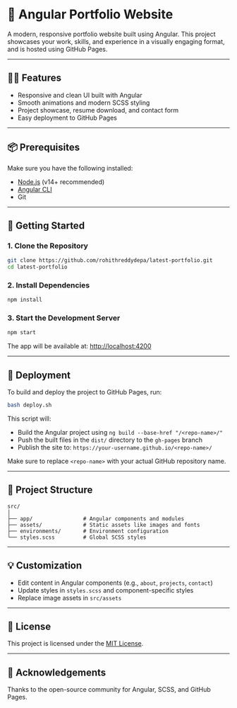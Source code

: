# 🚀 Angular Portfolio Website

A modern, responsive portfolio website built using Angular. This project showcases your work, skills, and experience in a visually engaging format, and is hosted using GitHub Pages.

---

## 🧑‍💻 Features

- Responsive and clean UI built with Angular
- Smooth animations and modern SCSS styling
- Project showcase, resume download, and contact form
- Easy deployment to GitHub Pages

---

## 📦 Prerequisites

Make sure you have the following installed:

- [Node.js](https://nodejs.org/) (v14+ recommended)
- [Angular CLI](https://angular.io/cli)
- Git

---

## 🚀 Getting Started

### 1. Clone the Repository

```bash
git clone https://github.com/rohithreddydepa/latest-portfolio.git
cd latest-portfolio
```

### 2. Install Dependencies

```bash
npm install
```

### 3. Start the Development Server

```bash
npm start
```

The app will be available at: [http://localhost:4200](http://localhost:4200)

---

## 🚢 Deployment

To build and deploy the project to GitHub Pages, run:

```bash
bash deploy.sh
```

This script will:

- Build the Angular project using `ng build --base-href "/<repo-name>/"`
- Push the built files in the `dist/` directory to the `gh-pages` branch
- Publish the site to: `https://your-username.github.io/<repo-name>/`

Make sure to replace `<repo-name>` with your actual GitHub repository name.

---

## 📁 Project Structure

```
src/
│
├── app/                # Angular components and modules
├── assets/             # Static assets like images and fonts
├── environments/       # Environment configuration
└── styles.scss         # Global SCSS styles
```

---

## 💡 Customization

- Edit content in Angular components (e.g., `about`, `projects`, `contact`)
- Update styles in `styles.scss` and component-specific styles
- Replace image assets in `src/assets`

---

## 📄 License

This project is licensed under the [MIT License](LICENSE).

---

## 🙌 Acknowledgements

Thanks to the open-source community for Angular, SCSS, and GitHub Pages.

